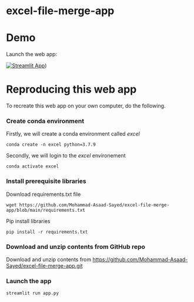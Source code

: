 # excel-file-merge-app

# Demo

Launch the web app:

[![Streamlit App](https://static.streamlit.io/badges/streamlit_badge_black_white.svg)](https://excel-file-merge-app-ndxgptg9paybpigaqrthsu.streamlit.app/))

# Reproducing this web app
To recreate this web app on your own computer, do the following.

### Create conda environment
Firstly, we will create a conda environment called *excel*
```
conda create -n excel python=3.7.9
```
Secondly, we will login to the *excel* environement
```
conda activate excel
```
### Install prerequisite libraries

Download requirements.txt file

```
wget https://github.com/Mohammad-Asaad-Sayed/excel-file-merge-app/blob/main/requirements.txt

```

Pip install libraries
```
pip install -r requirements.txt
```

###  Download and unzip contents from GitHub repo

Download and unzip contents from https://github.com/Mohammad-Asaad-Sayed/excel-file-merge-app.git

###  Launch the app

```
streamlit run app.py
```
